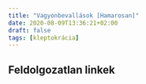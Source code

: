 ```yaml
---
title: "Vagyonbevallások [Hamarosan]"
date: 2020-08-09T13:36:21+02:00
draft: false
tags: [kleptokrácia]
---
```


## Feldolgozatlan linkek
